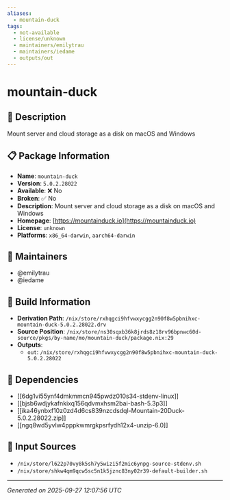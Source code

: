 ```yaml
---
aliases:
  - mountain-duck
tags:
  - not-available
  - license/unknown
  - maintainers/emilytrau
  - maintainers/iedame
  - outputs/out
---
```


# mountain-duck

## 📝 Description

Mount server and cloud storage as a disk on macOS and Windows

## 📋 Package Information

- **Name**: `mountain-duck`
- **Version**: `5.0.2.28022`
- **Available**: ❌ No
- **Broken**: ✅ No
- **Description**: Mount server and cloud storage as a disk on macOS and Windows
- **Homepage**: [https://mountainduck.io](https://mountainduck.io)
- **License**: `unknown`
- **Platforms**: `x86_64-darwin`, `aarch64-darwin`
## 👥 Maintainers

- @emilytrau
- @iedame


## 🔧 Build Information

- **Derivation Path**: `/nix/store/rxhqgci9hfvwxycgg2n90f8w5pbnihxc-mountain-duck-5.0.2.28022.drv`
- **Source Position**: `/nix/store/ns30sqxb36k8jrds8z18rv96bpnwc60d-source/pkgs/by-name/mo/mountain-duck/package.nix:29`
- **Outputs**:
  - `out`:  `/nix/store/rxhqgci9hfvwxycgg2n90f8w5pbnihxc-mountain-duck-5.0.2.28022`

## 🔗 Dependencies

- [[6dg1vi55ynf4dmkmmcn945pwdz010s34-stdenv-linux]]
- [[bjsb6wdjykafnkixq156qdvmxhsm2bai-bash-5.3p3]]
- [[ika46ynbxf10z0zd4d6cs839nzcdsdql-Mountain-20Duck-5.0.2.28022.zip]]
- [[ngq8wd5yvlw4pppkwmrgkpsrfydh12x4-unzip-6.0]]

## 📁 Input Sources

- `/nix/store/l622p70vy8k5sh7y5wizi5f2mic6ynpg-source-stdenv.sh`
- `/nix/store/shkw4qm9qcw5sc5n1k5jznc83ny02r39-default-builder.sh`

---
*Generated on 2025-09-27 12:07:56 UTC*
